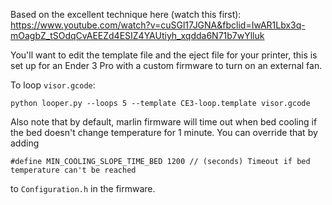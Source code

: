 Based on the excellent technique here (watch this first): https://www.youtube.com/watch?v=cuSGl17JGNA&fbclid=IwAR1Lbx3q-mOagbZ_tSOdqCvAEEZd4ESIZ4YAUtiyh_xqdda6N71b7wYlluk

You'll want to edit the template file and the eject file for your printer, this is set up for an Ender 3 Pro with a custom firmware to turn on an external fan.


To loop `visor.gcode`:

```
python looper.py --loops 5 --template CE3-loop.template visor.gcode 
```


Also note that by default, marlin firmware will time out when bed cooling if the bed doesn't change temperature for 1 minute. You can override that by adding
```
#define MIN_COOLING_SLOPE_TIME_BED 1200 // (seconds) Timeout if bed temperature can't be reached
```
to `Configuration.h` in the firmware.
